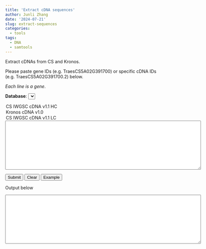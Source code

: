 ```yaml
---
title: 'Extract cDNA sequences'
author: Junli Zhang
date: '2024-07-21'
slug: extract-sequences
categories:
  - tools
tags:
  - DNA
  - samtools
---
```


Extract cDNAs from CS and Kronos.

Please paste gene IDs (e.g. TraesCS5A02G391700) or specific cDNA IDs (e.g. TraesCS5A02G391700.2) below.

*Each line is a gene*.

**Database**:
<select id="box1">
  <option value="CS_cDNA_HC_v1.1">CS IWGSC cDNA v1.1 HC</option>
  <option value="Kronos_cDNA_v1.0">Kronos cDNA v1.0</option>
  <option value="CS_cDNA_LC_v1.1">CS IWGSC cDNA v1.1 LC</option>
</select>

<textarea rows="10" cols="75" id="input"></textarea>
<br />

<button id="run">Submit</button>
<button id="clearseq">Clear</button>
<button id="example">Example</button>

<p>Output below</p>
<textarea rows="10" cols="75" id="output" ></textarea>
<br />


<script src="https://biowasm.com/cdn/v3/aioli.js"></script>
<script type="module" src="/libs/extract-sequences.js"></script>